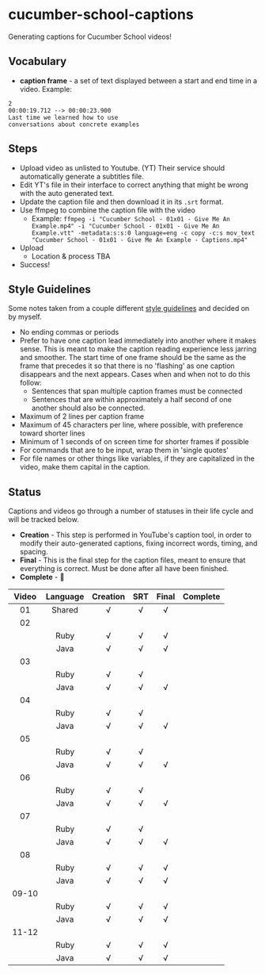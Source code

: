 # cucumber-school-captions

Generating captions for Cucumber School videos!

## Vocabulary

* **caption frame** - a set of text displayed between a start and end time in a video. Example:

```text
2
00:00:19.712 --> 00:00:23.900
Last time we learned how to use
conversations about concrete examples
```

## Steps

* Upload video as unlisted to Youtube. (YT) Their service should automatically generate a subtitles file.
* Edit YT's file in their interface to correct anything that might be wrong with the auto generated text.
* Update the caption file and then download it in its `.srt` format.
* Use ffmpeg to combine the caption file with the video
  * Example: `ffmpeg -i "Cucumber School - 01x01 - Give Me An Example.mp4" -i "Cucumber School - 01x01 - Give Me An Example.vtt" -metadata:s:s:0 language=eng -c copy -c:s mov_text "Cucumber School - 01x01 - Give Me An Example - Captions.mp4"`
* Upload
  * Location & process TBA
* Success!

## Style Guidelines

Some notes taken from a couple different [style guidelines](http://bbc.github.io/subtitle-guidelines/) and decided on by myself.

* No ending commas or periods
* Prefer to have one caption lead immediately into another where it makes sense. This is meant to make the caption reading experience less jarring and smoother. The start time of one frame should be the same as the frame that precedes it so that there is no 'flashing' as one caption disappears and the next appears. Cases when and when not to do this follow:
  * Sentences that span multiple caption frames must be connected
  * Sentences that are within approximately a half second of one another should also be connected.
* Maximum of 2 lines per caption frame
* Maximum of 45 characters per line, where possible, with preference toward shorter lines
* Minimum of 1 seconds of on screen time for shorter frames if possible
* For commands that are to be input, wrap them in 'single quotes'
* For file names or other things like variables, if they are capitalized in the video, make them capital in the caption.

## Status

Captions and videos go through a number of statuses in their life cycle and will be tracked below.

* **Creation** - This step is performed in YouTube's caption tool, in order to modify their auto-generated captions, fixing incorrect words, timing, and spacing.
* **Final** - This is the final step for the caption files, meant to ensure that everything is correct. Must be done after all have been finished.
* **Complete** - 🎉

| Video | Language | Creation | SRT    | Final | Complete |
|:-----:|:--------:|:--------:|:------:|:-----:|----------|
| 01    | Shared   | √        | √      | √     |          |
| 02    |          |          |        |       |          |
|       | Ruby     | √        | √      | √     |          |
|       | Java     | √        | √      | √     |          |
| 03    |          |          |        |       |          |
|       | Ruby     | √        | √      |       |          |
|       | Java     | √        | √      | √     |          |
| 04    |          |          |        |       |          |
|       | Ruby     | √        | √      |       |          |
|       | Java     | √        | √      | √     |          |
| 05    |          |          |        |       |          |
|       | Ruby     | √        | √      |       |          |
|       | Java     | √        | √      | √     |          |
| 06    |          |          |        |       |          |
|       | Ruby     | √        | √      |       |          |
|       | Java     | √        | √      | √     |          |
| 07    |          |          |        |       |          |
|       | Ruby     | √        | √      |       |          |
|       | Java     | √        | √      | √     |          |
| 08    |          |          |        |       |          |
|       | Ruby     | √        | √      | √     |          |
|       | Java     | √        | √      | √     |          |
| 09-10 |          |          |        |       |          |
|       | Ruby     | √        | √      | √     |          |
|       | Java     | √        | √      | √     |          |
| 11-12 |          |          |        |       |          |
|       | Ruby     | √        | √      | √     |          |
|       | Java     | √        | √      | √     |          |
